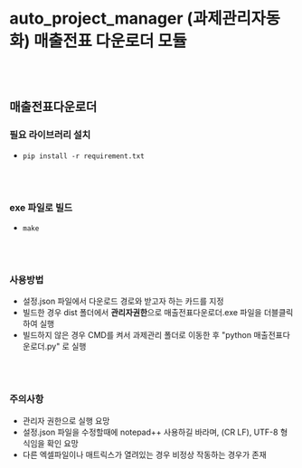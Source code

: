 # auto_project_manager (과제관리자동화) 매출전표 다운로더 모듈
<br/>
<br/>

## 매출전표다운로더
### 필요 라이브러리 설치
* ```pip install -r requirement.txt```
<br/>
<br/>

### exe 파일로 빌드
* ```make```
<br/>
<br/>

### 사용방법
* 설정.json 파일에서 다운로드 경로와 받고자 하는 카드를 지정
* 빌드한 경우 dist 폴더에서 <b>관리자권한</b>으로 매출전표다운로더.exe 파일을 더블클릭하여 실행
* 빌드하지 않은 경우 CMD를 켜서 과제관리 폴더로 이동한 후 "python 매출전표다운로더.py" 로 실행
<br/>
<br/>

### 주의사항
* 관리자 권한으로 실행 요망
* 설정.json 파일을 수정할때에 notepad++ 사용하길 바라며, (CR LF), UTF-8 형식임을 확인 요망
* 다른 엑셀파일이나 매트릭스가 열려있는 경우 비정상 작동하는 경우가 존재
